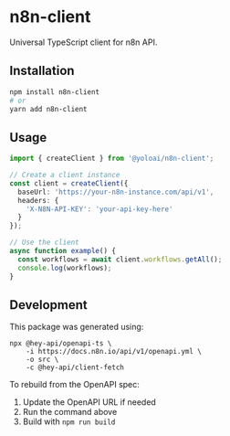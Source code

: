 # n8n-client

Universal TypeScript client for n8n API.

## Installation

```bash
npm install n8n-client
# or
yarn add n8n-client
```

## Usage

```typescript
import { createClient } from '@yoloai/n8n-client';

// Create a client instance
const client = createClient({
  baseUrl: 'https://your-n8n-instance.com/api/v1',
  headers: {
    'X-N8N-API-KEY': 'your-api-key-here'
  }
});

// Use the client
async function example() {
  const workflows = await client.workflows.getAll();
  console.log(workflows);
}
```

## Development

This package was generated using:

```shell
npx @hey-api/openapi-ts \
    -i https://docs.n8n.io/api/v1/openapi.yml \
    -o src \
    -c @hey-api/client-fetch
```

To rebuild from the OpenAPI spec:
1. Update the OpenAPI URL if needed
2. Run the command above
3. Build with `npm run build`